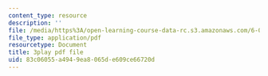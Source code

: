 ```yaml
---
content_type: resource
description: ''
file: /media/https%3A/open-learning-course-data-rc.s3.amazonaws.com/6-003-signals-and-systems-fall-2011/83c06055a4949ea8065de609ce66720d_pqkYqU11ETA.pdf
file_type: application/pdf
resourcetype: Document
title: 3play pdf file
uid: 83c06055-a494-9ea8-065d-e609ce66720d
---
```

